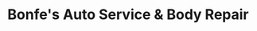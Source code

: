 ---
title: "Bonfe's Auto Service & Body Repair"
url: /saint-paul/bonfes-auto-service-und-body-repair/
shop: Autowerkstatt
---